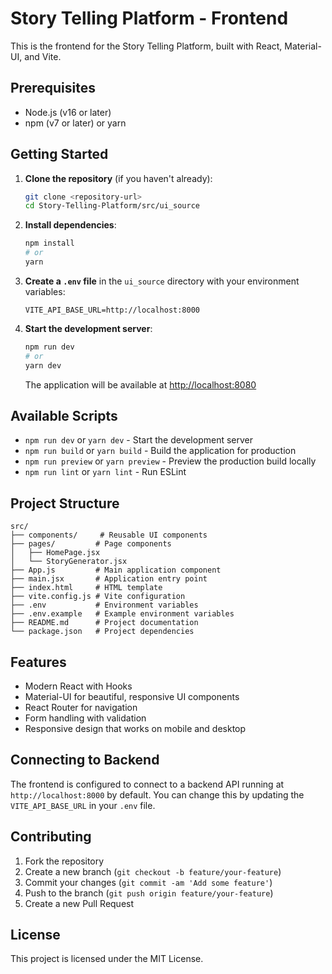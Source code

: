 # Story Telling Platform - Frontend

This is the frontend for the Story Telling Platform, built with React, Material-UI, and Vite.

## Prerequisites

- Node.js (v16 or later)
- npm (v7 or later) or yarn

## Getting Started

1. **Clone the repository** (if you haven't already):
   ```bash
   git clone <repository-url>
   cd Story-Telling-Platform/src/ui_source
   ```

2. **Install dependencies**:
   ```bash
   npm install
   # or
   yarn
   ```

3. **Create a `.env` file** in the `ui_source` directory with your environment variables:
   ```env
   VITE_API_BASE_URL=http://localhost:8000
   ```

4. **Start the development server**:
   ```bash
   npm run dev
   # or
   yarn dev
   ```

   The application will be available at [http://localhost:8080](http://localhost:8080)

## Available Scripts

- `npm run dev` or `yarn dev` - Start the development server
- `npm run build` or `yarn build` - Build the application for production
- `npm run preview` or `yarn preview` - Preview the production build locally
- `npm run lint` or `yarn lint` - Run ESLint

## Project Structure

```
src/
├── components/     # Reusable UI components
├── pages/         # Page components
│   ├── HomePage.jsx
│   └── StoryGenerator.jsx
├── App.js         # Main application component
├── main.jsx       # Application entry point
├── index.html     # HTML template
├── vite.config.js # Vite configuration
├── .env           # Environment variables
├── .env.example   # Example environment variables
├── README.md      # Project documentation
└── package.json   # Project dependencies
```

## Features

- Modern React with Hooks
- Material-UI for beautiful, responsive UI components
- React Router for navigation
- Form handling with validation
- Responsive design that works on mobile and desktop

## Connecting to Backend

The frontend is configured to connect to a backend API running at `http://localhost:8000` by default. You can change this by updating the `VITE_API_BASE_URL` in your `.env` file.

## Contributing

1. Fork the repository
2. Create a new branch (`git checkout -b feature/your-feature`)
3. Commit your changes (`git commit -am 'Add some feature'`)
4. Push to the branch (`git push origin feature/your-feature`)
5. Create a new Pull Request

## License

This project is licensed under the MIT License.
